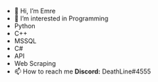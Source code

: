 - 👋 Hi, I’m Emre
- 👀 I’m interested in Programming
- Python
- C++
- MSSQL
- C#
- API
- Web Scraping
- 📫 How to reach me **Discord:** DeathLine#4555

<!---
DeathLines/DeathLines is a ✨ special ✨ repository because its `README.md` (this file) appears on your GitHub profile.
You can click the Preview link to take a look at your changes.
--->
